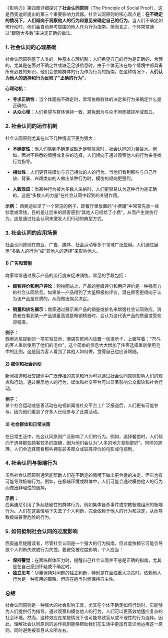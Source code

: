 《影响力》第四章详细探讨了**社会认同原则**（The Principle of Social Proof），这是西奥迪尼提出的第三个重要影响力武器。社会认同原则的核心观点是：**在不确定的情况下，人们倾向于观察他人的行为和意见来确定自己的行为**。当人们不确定如何行动时，他们会自动参考周围的他人作为行为指南。简而言之，个体常常通过“跟随大多数”来决定正确的做法。

### 1. 社会认同的心理基础
社会认同原则基于人类的一种基本心理机制：人们希望自己的行为是正确的、合理的，尤其是在面对不确定性或缺乏足够信息时。由于个体无法在每个情境中都具备所有必要的知识，他们会依赖群体的行为作为行为的指南。在这种情况下，**人们认为他人的选择和行为反映了“正确的行为”**。

**心理动机：**
- **寻求正确性**：当个体面临不确定时，常常依赖群体的决定和行为来确定什么是正确的。
- **从众心理**：人们希望与群体保持一致，避免因为与众不同而被排斥或孤立。

### 2. 社会认同的运作机制
社会认同原则尤其在以下几种情况下更为强大：
- **不确定性**：当人们感到不确定或缺乏足够信息时，社会认同的力量最大。例如，面对不熟悉的情境或复杂的选择，人们倾向于通过观察他人的行为来寻找行为指导。
  
- **相似性**：人们更容易模仿与自己相似的人的行为。当他们看到那些与自己年龄、背景、兴趣类似的人做出某种行为时，模仿的倾向更强烈。

- **人数效应**：当某种行为被大多数人采纳时，人们更容易认为这种行为是正确的。这是“多数人的力量”在社会认同中起到的关键作用。

**示例：**
西奥迪尼举了一个常见的例子，即餐厅里放置的“小费罐”中常常先放一些钞票或零钱，目的是让后来的顾客感到“其他人已经给了小费”，从而产生效仿行为。这是通过社会认同来激发人们行动的典型方式。

### 3. 社会认同的应用场景
社会认同原则在商业、广告、媒体、社会运动等多个领域广泛应用。人们通过展示“多数人的行为”或“其他人的选择”来影响他人。

#### 1) 广告和营销
商家常常通过展示产品的流行度来促进销售。常见的手段包括：
- **顾客评价和用户评论**：购物网站上，产品的星级评分和用户评价是一种强有力的社会认同信号。如果某一产品得到了大量积极的评价，潜在顾客更倾向于认为该产品是优质的，从而做出购买决定。
  
- **销量和排名展示**：商家通过展示某产品的销量或排名来增强社会认同效应。消费者在看到某一产品销量高或是畅销榜首时，会认为这代表产品的质量或受欢迎程度。

**例子：**  
西奥迪尼提到的一项实验显示，酒店在房间内放置一张提示卡，上面写着：“75%的客人重新使用了他们的毛巾”，这个简单的信息大大增加了住客选择重新使用毛巾的比例。这是因为客人看到了其他人如何做，觉得自己也应该跟随。

#### 2) 媒体和社会运动
新闻报道和社交媒体中广泛传播的意见和行为可以通过社会认同原则影响人们的观点和行动。通过展示他人的行为，媒体和社交平台可以显著影响公众舆论和社会行动。

**例子：**  
某个社会运动或慈善活动在电视新闻或社交平台上广泛报道后，人们更有可能参与，因为他们看到了许多人已经参与了此类活动。

#### 3) 社会群体和日常决策
在日常生活中，社会认同原则广泛影响了人们的行为。例如，选择餐馆时，人们倾向于选择那些顾客较多的店铺，因为他们会认为“人多的地方食物更好”。同样的道理，人们会选择观看那些拥有较多观众或较高评价的电影或电视剧。

### 4. 社会认同与极端行为
虽然社会认同原则通常能帮助人们在不确定的情境下做出更合适的决定，但它也有可能导致极端行为。例如，在极端环境或群体中，人们可能会通过模仿他人的行为而做出非理性的选择。

**示例：**  
西奥迪尼引用了多起悲剧性的群体行为，例如集体自杀事件或宗教极端组织的极端行为。人们在这些情境下失去了个人判断，完全依赖于他人的行为和决定，从而导致极端甚至危险的行为。

### 5. 如何抵制社会认同的过度影响
西奥迪尼提醒读者，尽管社会认同是一个强大的行为指南，但过度依赖它可能会导致个人判断失效或行为失控。要避免被过度影响，个人应当：
- **保持警觉**：在面临群体压力时，提醒自己社会认同并不总是正确的指南，尤其是在自己感到怀疑或不确定时。
- **独立思考**：尽量保持对问题的独立判断，特别是在面临重大决策时。依赖他人行为是一种有用的策略，但应在适当时候保持自主性。

### 总结
社会认同原则是一种强大的社会影响工具，尤其在个体不确定如何行动时，它能够为人们提供行为指导。通过观察和模仿他人的行为，人们可以更高效地适应复杂的社会环境。然而，这种效应在某些情况下也可能导致盲从或不理性的行为选择。因此，理解社会认同原则的运作机制能够帮助我们在生活中更加有意识地运用这一原则，同时避免被盲目从众所左右。